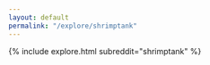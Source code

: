 ```yaml
---
layout: default
permalink: "/explore/shrimptank"
---
```


{% include explore.html subreddit="shrimptank" %}
